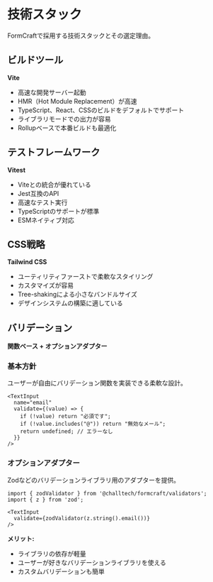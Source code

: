 # 技術スタック

FormCraftで採用する技術スタックとその選定理由。

## ビルドツール

**Vite**

- 高速な開発サーバー起動
- HMR（Hot Module Replacement）が高速
- TypeScript、React、CSSのビルドをデフォルトでサポート
- ライブラリモードでの出力が容易
- Rollupベースで本番ビルドも最適化

## テストフレームワーク

**Vitest**

- Viteとの統合が優れている
- Jest互換のAPI
- 高速なテスト実行
- TypeScriptのサポートが標準
- ESMネイティブ対応

## CSS戦略

**Tailwind CSS**

- ユーティリティファーストで柔軟なスタイリング
- カスタマイズが容易
- Tree-shakingによる小さなバンドルサイズ
- デザインシステムの構築に適している

## バリデーション

**関数ベース + オプションアダプター**

### 基本方針

ユーザーが自由にバリデーション関数を実装できる柔軟な設計。

```tsx
<TextInput
  name="email"
  validate={(value) => {
    if (!value) return "必須です";
    if (!value.includes("@")) return "無効なメール";
    return undefined; // エラーなし
  }}
/>
```

### オプションアダプター

Zodなどのバリデーションライブラリ用のアダプターを提供。

```tsx
import { zodValidator } from '@challtech/formcraft/validators';
import { z } from 'zod';

<TextInput
  validate={zodValidator(z.string().email())}
/>
```

**メリット:**
- ライブラリの依存が軽量
- ユーザーが好きなバリデーションライブラリを使える
- カスタムバリデーションも簡単
